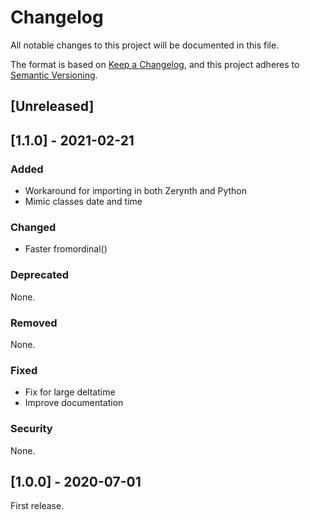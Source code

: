 # Changelog
All notable changes to this project will be documented in this file.

The format is based on [Keep a Changelog](https://keepachangelog.com/en/1.0.0/),
and this project adheres to [Semantic Versioning](https://semver.org/spec/v2.0.0.html).

## [Unreleased]


## [1.1.0] - 2021-02-21
### Added
- Workaround for importing in both Zerynth and Python
- Mimic classes date and time

### Changed
- Faster fromordinal()

### Deprecated
None.

### Removed
None.

### Fixed
- Fix for large deltatime
- Improve documentation

### Security
None.


## [1.0.0] - 2020-07-01
First release.
